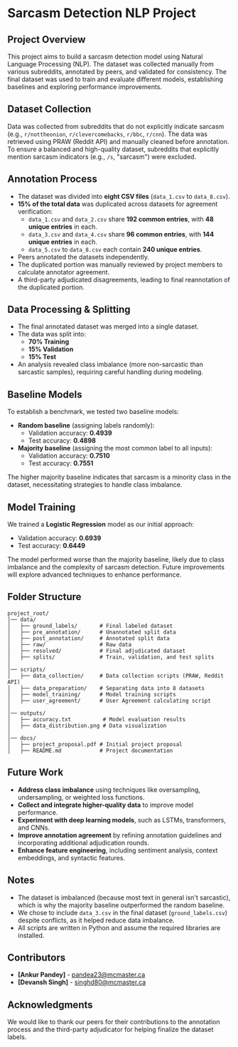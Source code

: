 # Sarcasm Detection NLP Project

## Project Overview

This project aims to build a sarcasm detection model using Natural Language Processing (NLP). The dataset was collected manually from various subreddits, annotated by peers, and validated for consistency. The final dataset was used to train and evaluate different models, establishing baselines and exploring performance improvements.

## Dataset Collection

Data was collected from subreddits that do not explicitly indicate sarcasm (e.g., `r/nottheonion`, `r/clevercomebacks`, `r/bbc`, `r/cnn`). The data was retrieved using PRAW (Reddit API) and manually cleaned before annotation. To ensure a balanced and high-quality dataset, subreddits that explicitly mention sarcasm indicators (e.g., `/s`, "sarcasm") were excluded.

## Annotation Process

- The dataset was divided into **eight CSV files** (`data_1.csv` to `data_8.csv`).
- **15% of the total data** was duplicated across datasets for agreement verification:
  - `data_1.csv` and `data_2.csv` share **192 common entries**, with **48 unique entries** in each.
  - `data_3.csv` and `data_4.csv` share **96 common entries**, with **144 unique entries** in each.
  - `data_5.csv` to `data_8.csv` each contain **240 unique entries**.
- Peers annotated the datasets independently.
- The duplicated portion was manually reviewed by project members to calculate annotator agreement.
- A third-party adjudicated disagreements, leading to final reannotation of the duplicated portion.

## Data Processing & Splitting

- The final annotated dataset was merged into a single dataset.
- The data was split into:
  - **70% Training**
  - **15% Validation**
  - **15% Test**
- An analysis revealed class imbalance (more non-sarcastic than sarcastic samples), requiring careful handling during modeling.

## Baseline Models

To establish a benchmark, we tested two baseline models:

- **Random baseline** (assigning labels randomly):
  - Validation accuracy: **0.4939**
  - Test accuracy: **0.4898**
- **Majority baseline** (assigning the most common label to all inputs):
  - Validation accuracy: **0.7510**
  - Test accuracy: **0.7551**

The higher majority baseline indicates that sarcasm is a minority class in the dataset, necessitating strategies to handle class imbalance.

## Model Training

We trained a **Logistic Regression** model as our initial approach:

- Validation accuracy: **0.6939**
- Test accuracy: **0.6449**

The model performed worse than the majority baseline, likely due to class imbalance and the complexity of sarcasm detection. Future improvements will explore advanced techniques to enhance performance.

## Folder Structure

```
project_root/
│── data/
│   ├── ground_labels/       # Final labeled dataset
│   ├── pre_annotation/      # Unannotated split data
│   ├── post_annotation/     # Annotated split data
│   ├── raw/                 # Raw data
│   ├── resolved/            # Final adjudicated dataset
│   ├── splits/              # Train, validation, and test splits
│
│── scripts/
│   ├── data_collection/     # Data collection scripts (PRAW, Reddit API)
│   ├── data_preparation/    # Separating data into 8 datasets
│   ├── model_training/      # Model training scripts
│   ├── user_agreement/      # User Agreement calculating script
│
│── outputs/
│   ├── accuracy.txt          # Model evaluation results
│   ├── data_distribution.png # Data visualization
│
│── docs/
│   ├── project_proposal.pdf # Initial project proposal
│   ├── README.md            # Project documentation
```

## Future Work

- **Address class imbalance** using techniques like oversampling, undersampling, or weighted loss functions.
- **Collect and integrate higher-quality data** to improve model performance.
- **Experiment with deep learning models**, such as LSTMs, transformers, and CNNs.
- **Improve annotation agreement** by refining annotation guidelines and incorporating additional adjudication rounds.
- **Enhance feature engineering**, including sentiment analysis, context embeddings, and syntactic features.

## Notes

- The dataset is imbalanced (because most text in general isn't sarcastic), which is why the majority baseline outperformed the random baseline.
- We chose to include `data_3.csv` in the final dataset (`ground_labels.csv`) despite conflicts, as it helped reduce data imbalance.
- All scripts are written in Python and assume the required libraries are installed.

## Contributors

- **[Ankur Pandey]** - pandea23@mcmaster.ca
- **[Devansh Singh]** - singhd80@mcmaster.ca

## Acknowledgments

We would like to thank our peers for their contributions to the annotation process and the third-party adjudicator for helping finalize the dataset labels.
